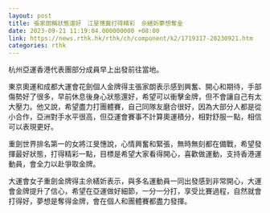 ```yaml
---
layout: post
title: 張家朗稱狀態還好　江旻憓冀打得精彩　佘繕妡夢想奪金
date: 2023-09-21 11:19:04.000000000 +08:00
link: https://news.rthk.hk/rthk/ch/component/k2/1719317-20230921.htm
categories: rthk
---
```


杭州亞運香港代表團部分成員早上出發前往當地。

東京奧運和成都大運會花劍個人金牌得主張家朗表示感到興奮、開心和期待，手部傷勢好了很多，早前休息後身心狀態還好，希望可以衝擊金牌，但不會讓自己有太大壓力。他又說，希望盡力打團體賽，自己同隊友磨合很好，因為大部分人都是從小合作，亞洲對手水平很高，但亞運會賽事不計算奧運積分，相對舒服一點，相信可以表現更好。

重劍世界排名第一的女將江旻憓說，心情興奮和緊張，無時無刻都在備戰，希望發揮最好狀態，打得精彩一點，目標是希望大家看得開心，喜歡做運動，支持香港運動員，會全力以赴爭取金牌。

大運會女子重劍金牌得主佘繕妡表示，與多名運動員一同出發感到非常開心，大運會金牌提升了信心，希望在亞運做好細節，一分一分打，享受比賽過程，自然就會打得好，夢想是奪得金牌，會在個人和團體賽都盡力發揮。
